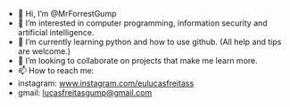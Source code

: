 - 👋 Hi, I’m @MrForrestGump
- 👀 I’m interested in computer programming, information security and artificial intelligence.
- 🌱 I’m currently learning python and how to use github. (All help and tips are welcome.)
- 💞️ I’m looking to collaborate on projects that make me learn more.
- 📫 How to reach me: 
- instagram: www.instagram.com/eulucasfreitass
- gmail: lucasfreitasgump@gmail.com

<!---
MrForrestGump/MrForrestGump is a ✨ special ✨ repository because its `README.md` (this file) appears on your GitHub profile.
You can click the Preview link to take a look at your changes.
--->
